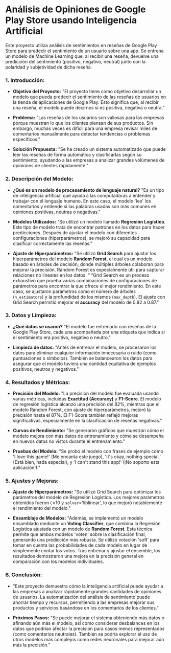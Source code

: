 # Análisis de Opiniones de Google Play Store usando Inteligencia Artificial

Este proyecto utiliza análisis de sentimientos en reseñas de Google Play Store para predecir el sentimiento de un usuario sobre una app. Se entrena un modelo de Machine Learning que, al recibir una reseña, devuelve una predicción del sentimiento (positivo, negativo, neutral) junto con la polaridad y subjetividad de dicha reseña.

### 1. **Introducción:**
   - **Objetivo del Proyecto:** 
     "El proyecto tiene como objetivo desarrollar un modelo que pueda predecir el sentimiento de las reseñas de usuarios en la tienda de aplicaciones de Google Play. Esto significa que, al recibir una reseña, el modelo puede decirnos si es positiva, negativa o neutra."
   
   - **Problema:**
     "Las reseñas de los usuarios son valiosas para las empresas porque muestran lo que los clientes piensan de sus productos. Sin embargo, muchas veces es difícil para una empresa revisar miles de comentarios manualmente para detectar tendencias o problemas específicos."

   - **Solución Propuesta:** 
     "Se ha creado un sistema automatizado que puede leer las reseñas de forma automática y clasificarlas según su sentimiento, ayudando a las empresas a analizar grandes volúmenes de opiniones de clientes rápidamente."

### 2. **Descripción del Modelo:**
   - **¿Qué es un modelo de procesamiento de lenguaje natural?**
     "Es un tipo de inteligencia artificial que ayuda a las computadoras a entender y trabajar con el lenguaje humano. En este caso, el modelo 'lee' los comentarios y entiende si las palabras usadas son más comunes en opiniones positivas, neutras o negativas."

   - **Modelos Utilizados:**
     "Se utilizó un modelo llamado **Regresión Logística**. Este tipo de modelo trata de encontrar patrones en los datos para hacer predicciones. Después de ajustar el modelo con diferentes configuraciones (hiperparámetros), se mejoró su capacidad para clasificar correctamente las reseñas."
     

   - **Ajuste de Hiperparámetros:**
     "Se utilizó **Grid Search** para ajustar los hiperparámetros del modelo **Random Forest**, el cual es un modelo basado en árboles de decisión, donde múltiples árboles colaboran para mejorar la precisión. Random Forest es especialmente útil para capturar relaciones no lineales en los datos. “
“Grid Search es un proceso exhaustivo que prueba varias combinaciones de configuraciones de parámetros para encontrar la que ofrece el mejor rendimiento. En este caso, se ajustaron parámetros como el número de árboles (`n_estimators`) y la profundidad de los mismos (`max_depth`). El ajuste con Grid Search permitió mejorar el **accuracy** del modelo de 0.82 a 0.87."

### 3. **Datos y Limpieza:**
   - **¿Qué datos se usaron?**
     "El modelo fue entrenado con reseñas de la Google Play Store, cada una acompañada por una etiqueta que indica si el sentimiento era positivo, negativo o neutro."

   - **Limpieza de datos:**
     "Antes de entrenar el modelo, se procesaron los datos para eliminar cualquier información innecesaria o ruido (como puntuaciones o símbolos). También se balancearon los datos para asegurar que el modelo tuviera una cantidad equitativa de ejemplos positivos, neutros y negativos."

### 4. **Resultados y Métricas:**
   - **Precisión del Modelo:**
     "La precisión del modelo fue evaluada usando varias métricas, incluidas **Exactitud (Accuracy)** y **F1-Score**. El modelo de regresión logística alcanzó una precisión del 82%, mientras que el modelo Random Forest, con ajuste de hiperparámetros, mejoró la precisión hasta el 87%. El F1-Score también reflejó mejoras significativas, especialmente en la clasificación de reseñas negativas."

   - **Curvas de Rendimiento:**
     "Se generaron gráficos que muestran cómo el modelo mejora con más datos de entrenamiento y cómo se desempeña en nuevos datos no vistos durante el entrenamiento."

   - **Pruebas del Modelo:**
     "Se probó el modelo con frases de ejemplo como 'I love this game!' (Me encanta este juego), 'It's okay, nothing special.' (Está bien, nada especial), y 'I can't stand this app!' (¡No soporto esta aplicación!)."


### 5. **Ajustes y Mejoras:**
   - **Ajuste de Hiperparámetros:**
     "Se utilizó Grid Search para optimizar los parámetros del modelo de Regresión Logística. Los mejores parámetros obtenidos fueron `C`=10 y `solver`='liblinear', lo que mejoró notablemente el rendimiento del modelo."

   - **Ensamblaje de Modelos:**
     "Además, se implementó un modelo ensamblado mediante un **Voting Classifier**, que combina la Regresión Logística ajustada con un modelo de **Random Forest**. Esta técnica permite que ambos modelos 'voten' sobre la clasificación final, generando una predicción más robusta. Se utilizó votación 'soft' para tomar en cuenta las probabilidades de cada modelo en lugar de simplemente contar los votos. Tras entrenar y ajustar el ensemble, los resultados demostraron una mejora en la precisión general en comparación con los modelos individuales.

### 6. **Conclusión:**
   - "Este proyecto demuestra cómo la inteligencia artificial puede ayudar a las empresas a analizar rápidamente grandes cantidades de opiniones de usuarios. La automatización del análisis de sentimiento puede ahorrar tiempo y recursos, permitiendo a las empresas mejorar sus productos y servicios basándose en los comentarios de los clientes."

   - **Próximos Pasos:**
     "Se puede mejorar el sistema obteniendo más datos o afinando aún más el modelo, así como considerar desbalances en los datos que podrían afectar la precisión para casos menos representados (como comentarios neutrales). También se podría explorar el uso de otros modelos más complejos como redes neuronales para mejorar aún más la precisión."

